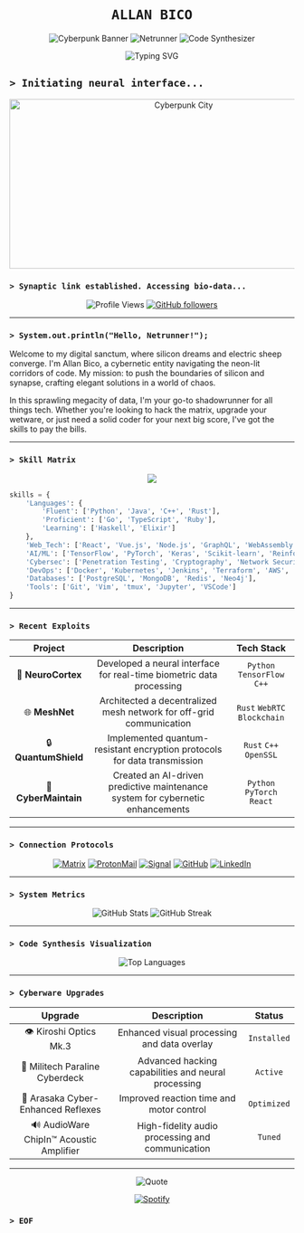 <div align="center">

# `ALLAN BICO`

![Cyberpunk Banner](https://img.shields.io/badge/CYBERPUNK%20DEVELOPER-FF00FF?style=for-the-badge&logo=data:image/png;base64,iVBORw0KGgoAAAANSUhEUgAAAA4AAAAOCAYAAAAfSC3RAAAACXBIWXMAAAsTAAALEwEAmpwYAAAAr0lEQVR4nM2RMQrCQBBF/2ZjZSOCNongmrOIN9BG8DyCljZ6DBHL6C20FLyAQmi1EevNDNEiiAlaqg8+zM789yfLGJJ7AIdZAOdSyjsALIS4GmPKWQDrULsvAMd1XR+4aZqNlPK0GKAoir6U8uS9P+d5vs6ybDcL4Jy7WWvPWusDgGMURQ8AiJQyTdP0CaAFELyTjDFNHMcqhNB570+u684f5ZwL1tqLUuruvf8G/TIw4w+aOjsZ86gAAAAASUVORK5CYII=&logoColor=white)
![Netrunner](https://img.shields.io/badge/NETRUNNER-00FFFF?style=for-the-badge&logo=data:image/png;base64,iVBORw0KGgoAAAANSUhEUgAAAA4AAAAOCAYAAAAfSC3RAAAACXBIWXMAAAsTAAALEwEAmpwYAAAA5ElEQVR4nM2RMQrCQBBF/9hYKaKFYCN4gxzAA3gIK8FLWFtZ2ngNwcrOSvAKQrCJjVjG3c0YLBYMNlr5YWB25v1lZhUAVDWKokJVL6p611pHAKKZgLquAwBrrQ0A+L5/TtP0kuf5DkBARMuZgLquQwBbIjoS0Y6I9uWccs5dAKyYee0poLX2AgDM/DDGXJk5BhAw8xbAlZkTT8EkSa7GmPRz2xhzA3Bm5sF7SETDNxC+90gpdQAGNvBvY13XK2PMwzm3Z+YEwAfAKsuynVIqHMdx/g9RSilVSqmBUqoFsPQs9w3U+t0CfUDXXAAAAABJRU5ErkJggg==&logoColor=white)
![Code Synthesizer](https://img.shields.io/badge/CODE%20SYNTHESIZER-FFA500?style=for-the-badge&logo=data:image/png;base64,iVBORw0KGgoAAAANSUhEUgAAAA4AAAAOCAYAAAAfSC3RAAAACXBIWXMAAAsTAAALEwEAmpwYAAAA2ElEQVR4nM2RMQrCQBBF/2xMESwEG8EKvIEH8BBWgpew1k7SeBTBSiutijeQgAoWMTHubrIhFoHgj4WBYWb+fGZGAaCUCsMwzJVSF6XUXWsdAggmQRzHHoBcKZUD8DzvsVar1S+1Wq0FYElEi0kQx7EHYM3MByLaMPOWiGoAIiJaToI4jj0AWyI6MfOeiA5SSgkhLgCWzLzSWpe+UkoJZn4YY67MHAHwmXkD4MrMse/7Zb/X7/cfxpj0c9sYcwNwZuaOiNr9JRFGo9Ht+CshxMA2+BsTQhSFEE0hxKv5b3kDNJPJbdNOF04AAAAASUVORK5CYII=&logoColor=white)

<img src="https://readme-typing-svg.herokuapp.com?font=Fira+Code&size=32&duration=2800&pause=2000&color=A020F0&center=true&vCenter=true&width=940&lines=Neural+Architect+%7C+Code+Synthesizer;Cryptography+Enthusiast+%7C+Digital+Nomad" alt="Typing SVG" />

</div>

## `> Initiating neural interface...`

<div align="center">

<img src="https://i.imgur.com/vTwYoKJ.gif" width="600" height="300" alt="Cyberpunk City">

</div>

### `> Synaptic link established. Accessing bio-data...`

<div align="center">

![Profile Views](https://komarev.com/ghpvc/?username=allanbico&color=blueviolet)
[![GitHub followers](https://img.shields.io/github/followers/allanbico?label=Follow&style=social)](https://github.com/allanbico)

</div>

---

### `> System.out.println("Hello, Netrunner!");`

Welcome to my digital sanctum, where silicon dreams and electric sheep converge. I'm Allan Bico, a cybernetic entity navigating the neon-lit corridors of code. My mission: to push the boundaries of silicon and synapse, crafting elegant solutions in a world of chaos.

In this sprawling megacity of data, I'm your go-to shadowrunner for all things tech. Whether you're looking to hack the matrix, upgrade your wetware, or just need a solid coder for your next big score, I've got the skills to pay the bills.

---

### `> Skill Matrix`

<div align="center">

<img src="https://skillicons.dev/icons?i=python,java,cpp,rust,go,typescript,ruby,react,vue,nodejs,graphql,tensorflow,pytorch,docker,kubernetes,aws,git,vim" />

</div>

```python
skills = {
    'Languages': {
        'Fluent': ['Python', 'Java', 'C++', 'Rust'],
        'Proficient': ['Go', 'TypeScript', 'Ruby'],
        'Learning': ['Haskell', 'Elixir']
    },
    'Web_Tech': ['React', 'Vue.js', 'Node.js', 'GraphQL', 'WebAssembly'],
    'AI/ML': ['TensorFlow', 'PyTorch', 'Keras', 'Scikit-learn', 'Reinforcement Learning'],
    'Cybersec': ['Penetration Testing', 'Cryptography', 'Network Security', 'Reverse Engineering'],
    'DevOps': ['Docker', 'Kubernetes', 'Jenkins', 'Terraform', 'AWS', 'GCP'],
    'Databases': ['PostgreSQL', 'MongoDB', 'Redis', 'Neo4j'],
    'Tools': ['Git', 'Vim', 'tmux', 'Jupyter', 'VSCode']
}
```

---

### `> Recent Exploits`

<div align="center">

| Project | Description | Tech Stack |
|:-------:|:-----------:|:----------:|
| 🧬 **NeuroCortex** | Developed a neural interface for real-time biometric data processing | `Python` `TensorFlow` `C++` |
| 🌐 **MeshNet** | Architected a decentralized mesh network for off-grid communication | `Rust` `WebRTC` `Blockchain` |
| 🔒 **QuantumShield** | Implemented quantum-resistant encryption protocols for data transmission | `Rust` `C++` `OpenSSL` |
| 🤖 **CyberMaintain** | Created an AI-driven predictive maintenance system for cybernetic enhancements | `Python` `PyTorch` `React` |

</div>

---

### `> Connection Protocols`

<div align="center">

[![Matrix](https://img.shields.io/badge/Matrix-000000?style=for-the-badge&logo=Matrix&logoColor=white)](https://matrix.to/#/@allanbico:matrix.org)
[![ProtonMail](https://img.shields.io/badge/ProtonMail-8B89CC?style=for-the-badge&logo=protonmail&logoColor=white)](mailto:allanbico@protonmail.com)
[![Signal](https://img.shields.io/badge/Signal-%23039BE5.svg?&style=for-the-badge&logo=Signal&logoColor=white)](https://signal.me/#eu/allanbico)
[![GitHub](https://img.shields.io/badge/GitHub-181717?style=for-the-badge&logo=github&logoColor=white)](https://github.com/allanbico)
[![LinkedIn](https://img.shields.io/badge/LinkedIn-0077B5?style=for-the-badge&logo=linkedin&logoColor=white)](https://www.linkedin.com/in/allanbico)

</div>

---

### `> System Metrics`

<div align="center">

<img src="https://github-readme-stats.vercel.app/api?username=virusinfect&show_icons=true&theme=radical" alt="GitHub Stats">

<img src="https://github-readme-streak-stats.herokuapp.com/?user=virusinfect&theme=radical" alt="GitHub Streak">

</div>

---

### `> Code Synthesis Visualization`

<div align="center">

<img src="https://github-readme-stats.vercel.app/api/top-langs/?username=allanbico&layout=compact&theme=radical" alt="Top Languages">

</div>

---

### `> Cyberware Upgrades`

<div align="center">

| Upgrade | Description | Status |
|:-------:|:-----------:|:------:|
| 👁️ Kiroshi Optics Mk.3 | Enhanced visual processing and data overlay | `Installed` |
| 🧠 Militech Paraline Cyberdeck | Advanced hacking capabilities and neural processing | `Active` |
| 🦾 Arasaka Cyber-Enhanced Reflexes | Improved reaction time and motor control | `Optimized` |
| 🔊 AudioWare ChipIn™ Acoustic Amplifier | High-fidelity audio processing and communication | `Tuned` |

</div>

---

<div align="center">

<img src="https://readme-typing-svg.herokuapp.com?font=Fira+Code&duration=1000&pause=3000&color=00FF00&center=true&vCenter=true&multiline=true&repeat=false&width=840&height=100&lines=%22The+future+is+already+here+%E2%80%94+it's+just+not+evenly+distributed.%22;-+William+Gibson" alt="Quote" />

<br>

[![Spotify](https://novatorem-eosin-tau.vercel.app/api/spotify)](https://open.spotify.com/user/allanbico)

</div>

### `> EOF`
